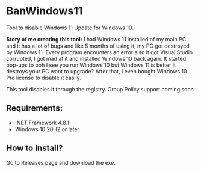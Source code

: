 # BanWindows11
Tool to disable Windows 11 Update for Windows 10.

**Story of me creating this tool:** I had Windows 11 installed of my main PC and it has a lot of bugs and like 5 months of using it, my PC got destroyed by Windows 11. Every program encounters an error also it got Visual Studio corrupted, I got mad at it and installed Windows 10 back again. It started pop-ups to ooh I see you run Windows 10 but Windows 11 is better it destroys your PC want to upgrade? After that, I even bought Windows 10 Pro license to disable it easily.

This tool disables it through the registry. Group Policy support coming soon.

## Requirements:
- .NET Framework 4.8.1
- Windows 10 20H2 or later

## How to Install?
Go to Releases page and download the exe.
